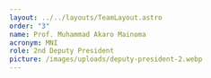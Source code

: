 ```yaml
---
layout: ../../layouts/TeamLayout.astro
order: "3"
name: Prof. Muhammad Akaro Mainoma
acronym: MNI
role: 2nd Deputy President
picture: /images/uploads/deputy-president-2.webp
---
```

